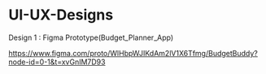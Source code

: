 # UI-UX-Designs
Design 1 : Figma Prototype(Budget_Planner_App)

https://www.figma.com/proto/WlHbpWJIKdAm2lV1X6Tfmg/BudgetBuddy?node-id=0-1&t=xvGnIM7D93


